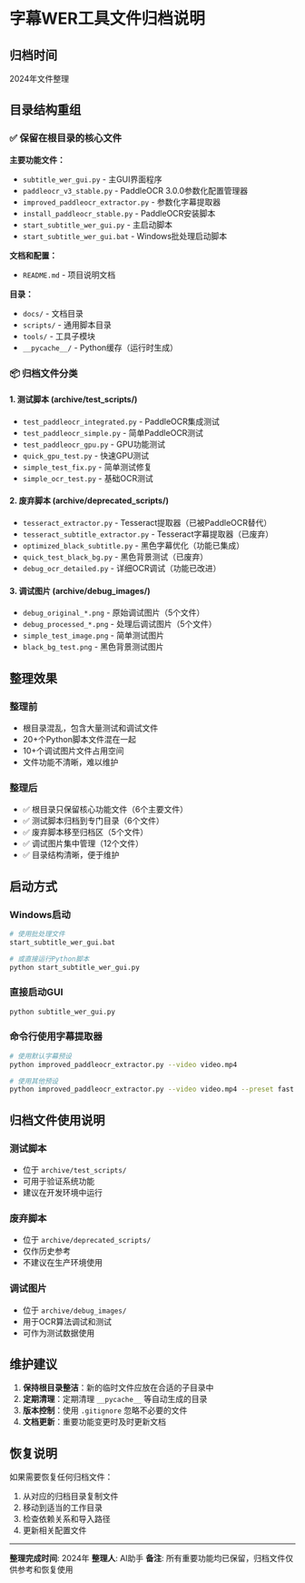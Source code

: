 # 字幕WER工具文件归档说明

## 归档时间
2024年文件整理

## 目录结构重组

### ✅ 保留在根目录的核心文件

**主要功能文件：**
- `subtitle_wer_gui.py` - 主GUI界面程序
- `paddleocr_v3_stable.py` - PaddleOCR 3.0.0参数化配置管理器
- `improved_paddleocr_extractor.py` - 参数化字幕提取器
- `install_paddleocr_stable.py` - PaddleOCR安装脚本
- `start_subtitle_wer_gui.py` - 主启动脚本
- `start_subtitle_wer_gui.bat` - Windows批处理启动脚本

**文档和配置：**
- `README.md` - 项目说明文档

**目录：**
- `docs/` - 文档目录
- `scripts/` - 通用脚本目录
- `tools/` - 工具子模块
- `__pycache__/` - Python缓存（运行时生成）

### 📦 归档文件分类

#### 1. 测试脚本 (archive/test_scripts/)
- `test_paddleocr_integrated.py` - PaddleOCR集成测试
- `test_paddleocr_simple.py` - 简单PaddleOCR测试
- `test_paddleocr_gpu.py` - GPU功能测试
- `quick_gpu_test.py` - 快速GPU测试
- `simple_test_fix.py` - 简单测试修复
- `simple_ocr_test.py` - 基础OCR测试

#### 2. 废弃脚本 (archive/deprecated_scripts/)
- `tesseract_extractor.py` - Tesseract提取器（已被PaddleOCR替代）
- `tesseract_subtitle_extractor.py` - Tesseract字幕提取器（已废弃）
- `optimized_black_subtitle.py` - 黑色字幕优化（功能已集成）
- `quick_test_black_bg.py` - 黑色背景测试（已废弃）
- `debug_ocr_detailed.py` - 详细OCR调试（功能已改进）

#### 3. 调试图片 (archive/debug_images/)
- `debug_original_*.png` - 原始调试图片（5个文件）
- `debug_processed_*.png` - 处理后调试图片（5个文件）
- `simple_test_image.png` - 简单测试图片
- `black_bg_test.png` - 黑色背景测试图片

## 整理效果

### 整理前
- 根目录混乱，包含大量测试和调试文件
- 20+个Python脚本文件混在一起
- 10+个调试图片文件占用空间
- 文件功能不清晰，难以维护

### 整理后
- ✅ 根目录只保留核心功能文件（6个主要文件）
- ✅ 测试脚本归档到专门目录（6个文件）
- ✅ 废弃脚本移至归档区（5个文件）
- ✅ 调试图片集中管理（12个文件）
- ✅ 目录结构清晰，便于维护

## 启动方式

### Windows启动
```bash
# 使用批处理文件
start_subtitle_wer_gui.bat

# 或直接运行Python脚本
python start_subtitle_wer_gui.py
```

### 直接启动GUI
```bash
python subtitle_wer_gui.py
```

### 命令行使用字幕提取器
```bash
# 使用默认字幕预设
python improved_paddleocr_extractor.py --video video.mp4

# 使用其他预设
python improved_paddleocr_extractor.py --video video.mp4 --preset fast
```

## 归档文件使用说明

### 测试脚本
- 位于 `archive/test_scripts/`
- 可用于验证系统功能
- 建议在开发环境中运行

### 废弃脚本
- 位于 `archive/deprecated_scripts/`
- 仅作历史参考
- 不建议在生产环境使用

### 调试图片
- 位于 `archive/debug_images/`
- 用于OCR算法调试和测试
- 可作为测试数据使用

## 维护建议

1. **保持根目录整洁**：新的临时文件应放在合适的子目录中
2. **定期清理**：定期清理 `__pycache__` 等自动生成的目录
3. **版本控制**：使用 `.gitignore` 忽略不必要的文件
4. **文档更新**：重要功能变更时及时更新文档

## 恢复说明

如果需要恢复任何归档文件：
1. 从对应的归档目录复制文件
2. 移动到适当的工作目录
3. 检查依赖关系和导入路径
4. 更新相关配置文件

---

**整理完成时间**: 2024年
**整理人**: AI助手
**备注**: 所有重要功能均已保留，归档文件仅供参考和恢复使用 